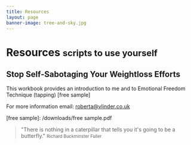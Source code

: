 ```yaml
---
title: Resources
layout: page
banner-image: tree-and-sky.jpg
---
```


# Resources <small>scripts to use yourself</small>

## Stop Self-Sabotaging Your Weightloss Efforts

This workbook provides an introduction to me and to Emotional Freedom Technique (tapping) [free sample]

For more information email: [roberta@vlinder.co.uk](mailto:info@vlinder.co.uk)

[free sample]: /downloads/free sample.pdf

> "There is nothing in a caterpillar that tells you it's going to be a butterfly."
> <small>Richard Buckminster Fuller</small>
